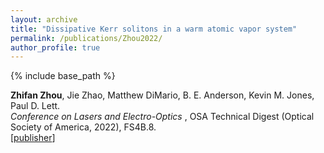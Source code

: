 ```yaml
---
layout: archive
title: "Dissipative Kerr solitons in a warm atomic vapor system"
permalink: /publications/Zhou2022/
author_profile: true
---
```


{% include base_path %}

**Zhifan Zhou**, Jie Zhao, Matthew DiMario, B. E. Anderson, Kevin M. Jones, Paul D. Lett.                                             
<i> Conference on Lasers and Electro-Optics </i>, OSA Technical Digest (Optical Society of America, 2022), FS4B.8.         
[[publisher](https://opg.optica.org/DirectPDFAccess/81FC3F8B-CB77-460E-850A9C6575F6A59B_so3697388.pdf?da=1&idso=3697388&uri=&seq=0&mobile=no)]